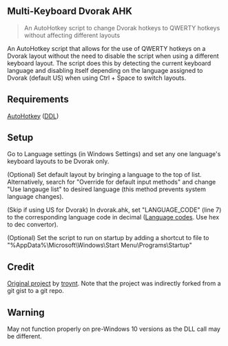 ## Multi-Keyboard Dvorak AHK
> An AutoHotkey script to change Dvorak hotkeys to QWERTY hotkeys without affecting different layouts

An AutoHotkey script that allows for the use of QWERTY hotkeys on a Dvorak layout without the need to disable the script when using a different keyboard layout. The script does this by detecting the current keyboard language and disabling itself depending on the language assigned to Dvorak (default US) when using Ctrl + Space to switch layouts.

## Requirements
[AutoHotkey](https://www.autohotkey.com/) ([DDL](https://www.autohotkey.com/download/ahk-install.exe))

## Setup
Go to Language settings (in Windows Settings) and set any one language's keyboard layouts to be Dvorak only.

(Optional) Set default layout by bringing a language to the top of list. Alternatively, search for "Override for default input methods" and change "Use langauge list" to desired language (this method prevents system language changes).

(Skip if using US for Dvorak) In dvorak.ahk, set "LANGUAGE_CODE" (line 7) to the corresponding language code in decimal ([Language codes](https://www.autohotkey.com/docs/misc/Languages.htm). Use hex to dec convertor).

(Optional) Set the script to run on startup by adding a shortcut to file to "%AppData%\Microsoft\Windows\Start Menu\Programs\Startup"

## Credit
[Original project](https://gist.github.com/troynt/205106) by [troynt](https://github.com/troynt).
Note that the project was indirectly forked from a git gist to a git repo.

## Warning
May not function properly on pre-Windows 10 versions as the DLL call may be different.
